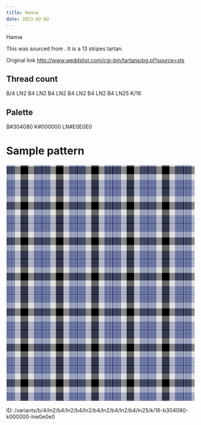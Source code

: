 ```yaml
---
title: Hanna
date: 2023-02-02
---
```

Hanna

This was sourced from <no value>.  It is a 13 stripes tartan.

Original link http://www.weddslist.com/cgi-bin/tartans/pg.pl?source=sts

## Thread count
B/4 LN2 B4 LN2 B4 LN2 B4 LN2 B4 LN2 B4 LN25 K/16

## Palette
B#304080 K#000000 LN#E0E0E0

# Sample pattern

![Tartan detail](tartan.png "B/4 LN2 B4 LN2 B4 LN2 B4 LN2 B4 LN2 B4 LN25 K/16 tartan")

ID: /variants/b/4/ln2/b4/ln2/b4/ln2/b4/ln2/b4/ln2/b4/ln25/k/16-b304080-k000000-lne0e0e0